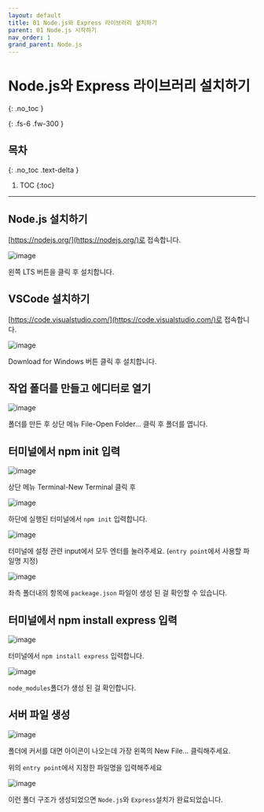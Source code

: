 ```yaml
---
layout: default
title: 01 Node.js와 Express 라이브러리 설치하기
parent: 01 Node.js 시작하기
nav_order: 1
grand_parent: Node.js
---
```


# Node.js와 Express 라이브러리 설치하기
{: .no_toc } 
<!-- 목차에서 제외 -->
{: .fs-6 .fw-300 }

## 목차
{: .no_toc .text-delta }

1. TOC
{:toc}

---

## Node.js 설치하기


[https://nodejs.org/](https://nodejs.org/)로 접속합니다.

![image](https://github.com/cjddn/cjddn.github.io/assets/137849066/fd81b210-2d00-4076-b759-630d60cd0e6c)

왼쪽 LTS 버튼을 클릭 후 설치합니다.

## VSCode 설치하기

[https://code.visualstudio.com/](https://code.visualstudio.com/)로 접속합니다.

![image](https://github.com/cjddn/cjddn.github.io/assets/137849066/68b9fe90-2606-41bd-97eb-082ce4f47016)

Download for Windows 버튼 클릭 후 설치합니다.

## 작업 폴더를 만들고 에디터로 열기

![image](https://github.com/cjddn/cjddn.github.io/assets/137849066/2157ac5f-b0cc-44b1-8d5e-2202ee87707d)

폴더를 만든 후
상단 메뉴 File-Open Folder... 클릭 후 폴더를 엽니다.

## 터미널에서 npm init 입력

![image](https://github.com/cjddn/cjddn.github.io/assets/137849066/cb9a486f-dfd1-4a52-9134-3896dc8d2af1)

상단 메뉴 Terminal-New Terminal 클릭 후

![image](https://github.com/cjddn/cjddn.github.io/assets/137849066/d2db6db6-237e-4a20-9804-54dcaf27fbed)

하단에 실행된 터미널에서 `npm init` 입력합니다.

![image](https://github.com/cjddn/cjddn.github.io/assets/137849066/9e2aa865-b635-45bd-a4ec-e62690c60416)

터미널에 설정 관련 input에서 모두 엔터를 눌러주세요.
(`entry point`에서 사용할 파일명 지정)

![image](https://github.com/cjddn/cjddn.github.io/assets/137849066/d30df3b0-04e9-4f42-9eaa-2938838cd062)

좌측 폴더내의 항목에 `packeage.json` 파일이 생성 된 걸 확인할 수 있습니다.

## 터미널에서 npm install express 입력

![image](https://github.com/cjddn/cjddn.github.io/assets/137849066/dd62e45a-f985-4540-b65f-e86e671720c6)

터미널에서 `npm install express` 입력합니다.

![image](https://github.com/cjddn/cjddn.github.io/assets/137849066/12fa6aa7-ad1c-4767-a779-9a484f63b749)

`node_modules`폴더가 생성 된 걸 확인합니다.

## 서버 파일 생성
![image](https://github.com/cjddn/cjddn.github.io/assets/137849066/5bd14a48-7a34-40b6-ba07-6352c9387d8b)

폴더에 커서를 대면 아이콘이 나오는데 가장 왼쪽의 New File... 클릭해주세요.

위의 `entry point`에서 지정한 파일명을 입력해주세요

![image](https://github.com/cjddn/cjddn.github.io/assets/137849066/6f4c9a2f-d987-4ee7-8197-751ee582ec1b)

이런 폴더 구조가 생성되었으면 `Node.js`와 `Express`설치가 완료되었습니다.